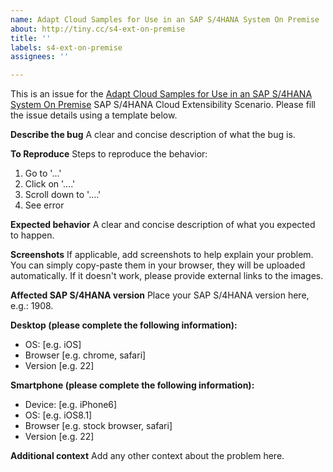 ```yaml
---
name: Adapt Cloud Samples for Use in an SAP S/4HANA System On Premise
about: http://tiny.cc/s4-ext-on-premise
title: ''
labels: s4-ext-on-premise
assignees: ''

---
```


This is an issue for the [Adapt Cloud Samples for Use in an SAP S/4HANA System On Premise](http://tiny.cc/s4-ext-on-premise) SAP S/4HANA Cloud Extensibility Scenario. Please fill the issue details using a template below.

**Describe the bug**
A clear and concise description of what the bug is.

**To Reproduce**
Steps to reproduce the behavior:
1. Go to '...'
2. Click on '....'
3. Scroll down to '....'
4. See error

**Expected behavior**
A clear and concise description of what you expected to happen.

**Screenshots**
If applicable, add screenshots to help explain your problem. You can simply copy-paste them in your browser, they will be uploaded automatically. If it doesn't work, please provide external links to the images.

**Affected SAP S/4HANA version**
Place your SAP S/4HANA version here, e.g.: 1908.

**Desktop (please complete the following information):**
 - OS: [e.g. iOS]
 - Browser [e.g. chrome, safari]
 - Version [e.g. 22]

**Smartphone (please complete the following information):**
 - Device: [e.g. iPhone6]
 - OS: [e.g. iOS8.1]
 - Browser [e.g. stock browser, safari]
 - Version [e.g. 22]

**Additional context**
Add any other context about the problem here.
